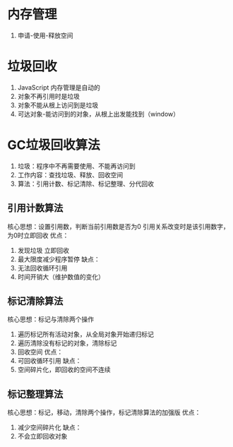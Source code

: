 <!--
 * @Author       : ganbowen
 * @Date         : 2021-09-12 20:36:27
 * @LastEditors  : ganbowen
 * @LastEditTime : 2021-09-12 21:24:06
 * @Descripttion : 
-->
# 内存管理
1. 申请-使用-释放空间
# 垃圾回收
1. JavaScript 内存管理是自动的
2. 对象不再引用时是垃圾
3. 对象不能从根上访问到是垃圾
4. 可达对象-能访问到的对象，从根上出发能找到（window）

# GC垃圾回收算法
1. 垃圾：程序中不再需要使用、不能再访问到
2. 工作内容：查找垃圾、释放、回收空间
3. 算法：引用计数、标记清除、标记整理、分代回收

## 引用计数算法
核心思想：设置引用数，判断当前引用数是否为0
引用关系改变时是该引用数字， 为0时立即回收
优点：
1. 发现垃圾 立即回收
2. 最大限度减少程序暂停
缺点：
1. 无法回收循环引用
2. 时间开销大（维护数值的变化）

## 标记清除算法
核心思想：标记与清除两个操作
1. 遍历标记所有活动对象，从全局对象开始递归标记
2. 遍历清除没有标记的对象，清除标记
3. 回收空间
优点：
1. 可回收循环引用
缺点：
1. 空间碎片化，即回收的空间不连续

## 标记整理算法
核心思想：标记，移动，清除两个操作，标记清除算法的加强版
优点：
1. 减少空间碎片化
缺点：
1. 不会立即回收对象
